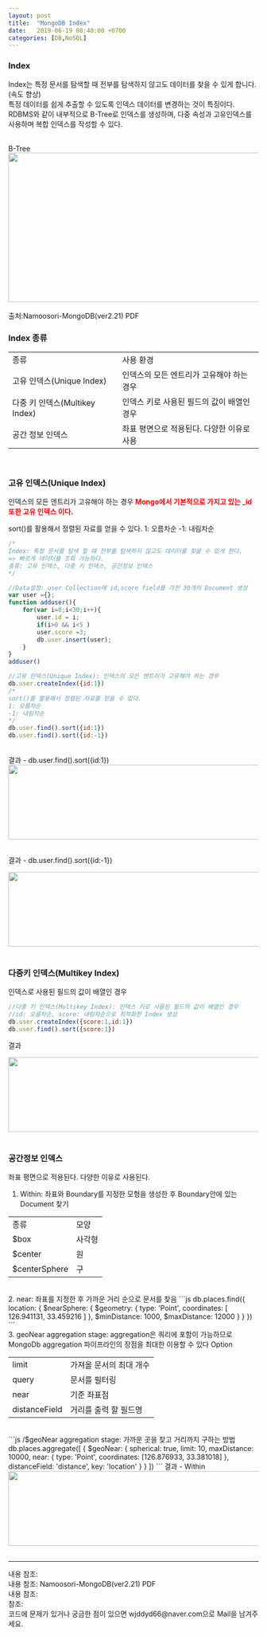 ```yaml
---
layout: post
title:  "MongoDB Index"
date:   2019-06-19 08:40:00 +0700
categories: [DB,NoSQL]
---
```


###  Index
Index는 특정 문서를 탐색할 때 전부를 탐색하지 않고도 데이터를 찾을 수 있게 합니다.(속도 향상)  
특정 데이터를 쉽게 추출할 수 있도록 인덱스 데이터를 변경하는 것이 특징이다.  
RDBMS와 같이 내부적으로 B-Tree로 인덱스를 생성하며, 다중 속성과 고유인덱스를 사용하며 복합 인덱스를 작성할 수 있다.  

<br>
B-Tree
<div><img src="https://raw.githubusercontent.com/wjddyd66/wjddyd66.github.io/master/static/img/NoSQL/Btree1.PNG" height="300" width="600" /></div><br>
출처:Namoosori-MongoDB(ver2.21) PDF  

###  Index 종류
<link rel = "stylesheet" href ="/static/css/bootstrap.min.css">
<table class="table">
	<tbody>
	<tr>
		<td>종류</td><td>사용 환경</td>
	</tr>
	<tr>
		<td>고유 인덱스(Unique Index)</td><td>인덱스의 모든 엔트리가 고유해야 하는 경우</td>
	</tr>
		<tr>
		<td>다중 키 인덱스(Multikey Index)</td><td>인덱스 키로 사용된 필드의 값이 배열인 경우</td>
	</tr>
	<tr>
		<td>공간 정보 인덱스</td><td>좌표 평면으로 적용된다. 다양한 이유로 사용</td>
	</tr>
	</tbody>
</table>
<br>

###  고유 인덱스(Unique Index)
인덱스의 모든 엔트리가 고유해야 하는 경우
<span style ="color: red">**Mongo에서 기본적으로 가지고 있는 _id 또한 고유 인덱스 이다.**</span><br>


sort()를 활용해서 정렬된 자료를 얻을 수 있다. 1: 오름차순 -1: 내림차순
```js
/*
Index: 특정 문서를 탐색 할 때 전부를 탐색하지 않고도 데이터를 찾을 수 있게 한다.
=> 빠르게 데이터를 조회 가능하다.
종류: 고유 인덱스, 다중 키 인덱스, 공간정보 인덱스
*/

//Data설정: user Collection에 id,score field를 가진 30개의 Document 생성
var user ={};
function adduser(){
    for(var i=0;i<30;i++){
    	user.id = i;
    	if(i>0 && i<5 )
    	user.score =3;
    	db.user.insert(user);
    }
}
adduser()

//고유 인덱스(Unique Index): 인덱스의 모든 엔트리가 고유해야 하는 경우
db.user.createIndex({id:1})
/*
sort()를 활용해서 정렬된 자료를 얻을 수 있다.
1: 오름차순
-1: 내림차순
*/
db.user.find().sort({id:1})
db.user.find().sort({id:-1})
```
<br>
결과 - db.user.find().sort({id:1})
<div><img src="https://raw.githubusercontent.com/wjddyd66/wjddyd66.github.io/master/static/img/NoSQL/UniqueIndex1.PNG" height="150" width="600" /></div>
<br>

결과 - db.user.find().sort({id:-1})
<div><img src="https://raw.githubusercontent.com/wjddyd66/wjddyd66.github.io/master/static/img/NoSQL/UniqueIndex2.PNG" height="150" width="600" /></div>
<br>

###  다중키 인덱스(Multikey Index)
인덱스로 사용된 필드의 값이 배열인 경우  
```js
//다중 키 인덱스(Multikey Index): 인덱스 키로 사용된 필드의 값이 배열인 경우
//id: 오름차순, score: 내림차순으로 최적화한 Index 생성
db.user.createIndex({score:1,id:1})
db.user.find().sort({score:1})
```
결과
<div><img src="https://raw.githubusercontent.com/wjddyd66/wjddyd66.github.io/master/static/img/NoSQL/MulIndex1.PNG" height="150" width="600" /></div>
<br>

###  공간정보 인덱스
좌표 평면으로 적용된다. 다양한 이유로 사용된다.
1. Within: 좌표와 Boundary를 지정한 모형을 생성한 후 Boundary안에 있는 Document 찾기  
<link rel = "stylesheet" href ="/static/css/bootstrap.min.css">
<table class="table">
	<tbody>
	<tr>
		<td>종류</td><td>모양</td>
	</tr>
	<tr>
		<td>$box</td><td>사각형</td>
	</tr>
		<tr>
		<td>$center</td><td>원</td>
	</tr>
		<tr>
		<td>$centerSphere</td><td>구</td>
	</tr>
	</tbody>
</table>
<br>
2. near: 좌표를 지정한 후 가까운 거리 순으로 문서를 찾음  
```js
db.places.find({
  location: {
    $nearSphere: {
      $geometry: {
        type: 'Point',
        coordinates: [ 126.941131, 33.459216 ]
      },
      $minDistance: 1000,
      $maxDistance: 12000
    }
  }
})
```
<br>
3. geoNear aggregation stage: aggregation은 쿼리에 포함이 가능하므로 MongoDb aggregation 파이프라인의 장점을 최대한 이용할 수 있다  
Option
<link rel = "stylesheet" href ="/static/css/bootstrap.min.css">
<table class="table">
	<tbody>
	<tr>
		<td>limit</td><td>가져올 문서의 최대 개수</td>
	</tr>
	<tr>
		<td>query</td><td>문서를 필터링</td>
	</tr>
		<tr>
		<td>near</td><td>기준 좌표점</td>
	</tr>
		<tr>
		<td>distanceField</td><td>거리를 출력 할 필드명</td>
	</tr>
	</tbody>
</table>
<br>
```js
/$geoNear aggregation stage: 가까운 곳을 찾고 거리까지 구하는 방법
db.places.aggregate([
  {
    $geoNear: {
      spherical: true,
      limit: 10,
      maxDistance: 10000,
      near: {
        type: 'Point',
        coordinates: [126.876933, 33.381018]
      },
      distanceField: 'distance',
      key: 'location'
    }
  }
])
```
결과 - Within
<div><img src="https://raw.githubusercontent.com/wjddyd66/wjddyd66.github.io/master/static/img/NoSQL/Geo1.PNG" height="150" width="600" /></div>
<br>
<hr>
내용 참조: <https://docs.mongodb.com/manual/indexes/><br>
내용 참조: Namoosori-MongoDB(ver2.21) PDF<br>
내용 참조: <https://blog.ull.im/engineering/2019/03/06/mongodb-geospatial-queries.html><br>
참조: <https://github.com/wjddyd66/NoSQL/tree/master/Index><br>
코드에 문제가 있거나 궁금한 점이 있으면 wjddyd66@naver.com으로  Mail을 남겨주세요.